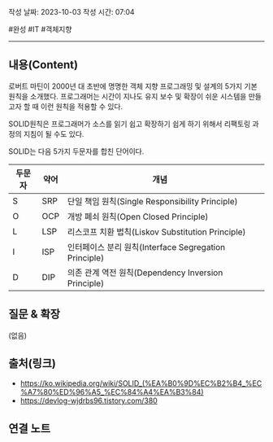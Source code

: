 
작성 날짜: 2023-10-03
작성 시간: 07:04

#완성 #IT #객체지향

----
## 내용(Content)

로버트 마틴이 2000년 대 초반에 명명한 객체 지향 프로그래밍 및 설계의 5가지 기본 원칙을 소개했다. 프로그래머는 시간이 지나도 유지 보수 및 확장이 쉬운 시스템을 만들고자 할 때 이런 원칙을 적용할 수 있다.

SOLID원칙은 프로그래머가 소스를 읽기 쉽고 확장하기 쉽게 하기 위해서 리팩토링 과정의 지침이 될 수도 있다. 

SOLID는 다음 5가지 두문자를 합친 단어이다.

| 두문자 | 약어 | 개념                                                  |     |
| ------ | ---- | ----------------------------------------------------- | --- |
| S      | SRP  | 단일 책임 원칙(Single Responsibility Principle)       |     |
| O      | OCP  | 개방 폐쇠 원칙(Open Closed Principle)                 |     |
| L      | LSP  | 리스코프 치환 법칙(Liskov Substitution Principle)     |     |
| I      | ISP  | 인터페이스 분리 원칙(Interface Segregation Principle) |     |
| D      | DIP  | 의존 관계 역전 원칙(Dependency Inversion Principle)   |     |

## 질문 & 확장

(없음)

## 출처(링크)

- https://ko.wikipedia.org/wiki/SOLID_(%EA%B0%9D%EC%B2%B4_%EC%A7%80%ED%96%A5_%EC%84%A4%EA%B3%84)
- https://devlog-wjdrbs96.tistory.com/380

## 연결 노트










